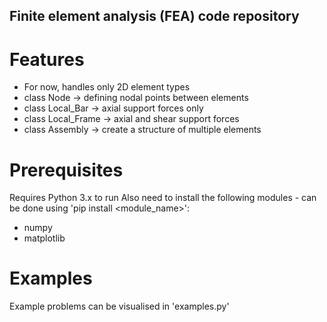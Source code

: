 ## Finite element analysis (FEA) code repository

# Features
- For now, handles only 2D element types
- class Node -> defining nodal points between elements
- class Local_Bar -> axial support forces only
- class Local_Frame -> axial and shear support forces
- class Assembly -> create a structure of multiple elements

# Prerequisites
Requires Python 3.x to run
Also need to install the following modules - can be done using 'pip install <module_name>':
- numpy
- matplotlib

# Examples
Example problems can be visualised in 'examples.py'
